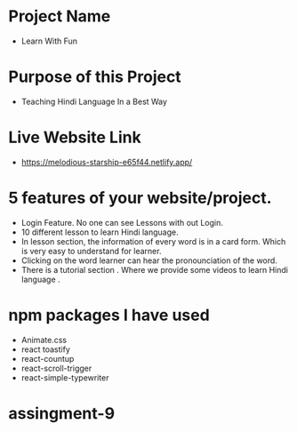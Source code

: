 # Project Name
- Learn With Fun  
# Purpose of this Project
- Teaching Hindi Language In a Best Way
# Live Website Link
- https://melodious-starship-e65f44.netlify.app/
#  5 features of your website/project.
- Login Feature. No one can see Lessons with out Login.   
- 10 different lesson to learn Hindi language.
- In lesson section, the information of every word is in a card form. Which is very easy to understand for learner.  
- Clicking on the word learner can hear the pronounciation of the word.
- There is a tutorial section . Where we provide some videos to learn Hindi language . 
#  npm packages I have used
- Animate.css
- react toastify
- react-countup
- react-scroll-trigger
-  react-simple-typewriter



# assingment-9
